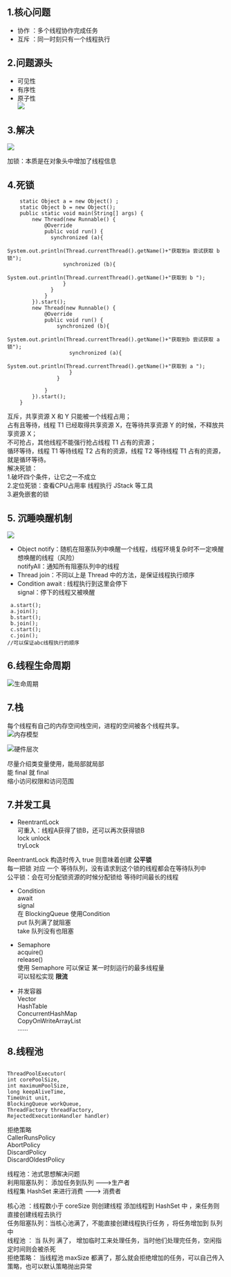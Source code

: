 ## 1.核心问题  
* 协作  ：多个线程协作完成任务
* 互斥  ：同一时刻只有一个线程执行   
## 2.问题源头  
* 可见性  
* 有序性  
* 原子性  
![](https://upload-images.jianshu.io/upload_images/19741117-d0645e507a81a673.png?imageMogr2/auto-orient/strip%7CimageView2/2/w/1240)

## 3.解决  

![](https://upload-images.jianshu.io/upload_images/19741117-a27d79c7eaf26ab4.png?imageMogr2/auto-orient/strip%7CimageView2/2/w/1240)

加锁：本质是在对象头中增加了线程信息  

## 4.死锁   
```
    static Object a = new Object() ;
    static Object b = new Object();
    public static void main(String[] args) {
        new Thread(new Runnable() {
            @Override
            public void run() {
              synchronized (a){
                  System.out.println(Thread.currentThread().getName()+"获取到a 尝试获取 b 锁");
                  synchronized (b){
                      System.out.println(Thread.currentThread().getName()+"获取到 b ");
                  }
              }
            }
        }).start();
        new Thread(new Runnable() {
            @Override
            public void run() {
                synchronized (b){
                    System.out.println(Thread.currentThread().getName()+"获取到b 尝试获取 a 锁");
                    synchronized (a){
                        System.out.println(Thread.currentThread().getName()+"获取到 a ");
                    }
                }

            }
        }).start();
    }

```
互斥，共享资源 X 和 Y 只能被一个线程占用；  
占有且等待，线程 T1 已经取得共享资源 X，在等待共享资源 Y 的时候，不释放共享资源 X；  
不可抢占，其他线程不能强行抢占线程 T1 占有的资源；  
循环等待，线程 T1 等待线程 T2 占有的资源，线程 T2 等待线程 T1 占有的资源，就是循环等待。  
解决死锁：  
1.破坏四个条件，让它之一不成立  
2.定位死锁：查看CPU占用率 线程执行  JStack 等工具  
3.避免嵌套的锁   

## 5. 沉睡唤醒机制  
![](https://upload-images.jianshu.io/upload_images/19741117-4824f85e4cd1b040.png?imageMogr2/auto-orient/strip%7CimageView2/2/w/1240)

* Object 
notify：随机在阻塞队列中唤醒一个线程，线程环境复杂时不一定唤醒想唤醒的线程（风险）    
notifyAll：通知所有阻塞队列中的线程    
* Thread
join：不同以上是 Thread 中的方法，是保证线程执行顺序  
* Condition
await : 线程执行到这里会停下  
signal：停下的线程又被唤醒   
```
 a.start();
 a.join();
 b.start();
 b.join();
 c.start();
 c.join();
//可以保证abc线程执行的顺序
```  

## 6.线程生命周期   

![生命周期](https://upload-images.jianshu.io/upload_images/19741117-05500789761c4a04.png?imageMogr2/auto-orient/strip%7CimageView2/2/w/1240)

## 7.栈  


每个线程有自己的内存空间栈空间，进程的空间被各个线程共享。  
![内存模型](https://upload-images.jianshu.io/upload_images/19741117-614f3a848fe96125.png?imageMogr2/auto-orient/strip%7CimageView2/2/w/1240)

![硬件层次](https://upload-images.jianshu.io/upload_images/19741117-b6ef570054ba56e3.png?imageMogr2/auto-orient/strip%7CimageView2/2/w/1240)   

尽量介绍类变量使用，能局部就局部  
能 final 就 final  
缩小访问权限和访问范围

## 7.并发工具  
* ReentrantLock    
可重入：线程A获得了锁B，还可以再次获得锁B  
lock
unlock  
tryLock   

ReentrantLock 构造时传入 true 则意味着创建 **公平锁**  
每一把锁 对应 一个 等待队列，没有请求到这个锁的线程都会在等待队列中  
公平锁：会在可分配锁资源的时候分配锁给 等待时间最长的线程  

* Condition    
await  
signal  
在 BlockingQueue 使用Condition  
put  队列满了就阻塞    
take  队列没有也阻塞  

* Semaphore  
acquire()  
release()  
使用 Semaphore 可以保证 某一时刻运行的最多线程量  
可以轻松实现 **限流**  

* 并发容器  
Vector  
HashTable  
ConcurrentHashMap  
CopyOnWriteArrayList  
......  

## 8.线程池  
```

ThreadPoolExecutor( 
int corePoolSize, 
int maximumPoolSize, 
long keepAliveTime, 
TimeUnit unit, 
BlockingQueue workQueue, 
ThreadFactory threadFactory, 
RejectedExecutionHandler handler)  

```  
拒绝策略  
CallerRunsPolicy  
AbortPolicy  
DiscardPolicy  
DiscardOldestPolicy    

线程池：池式思想解决问题  
利用阻塞队列：
添加任务到队列 --->生产者     
线程集 HashSet 来进行消费  ---> 消费者    

核心池 ：线程数小于 coreSize 则创建线程 添加线程到 HashSet 中 ，来任务则直接创建线程去执行   
任务阻塞队列：当核心池满了，不能直接创建线程执行任务  ，将任务增加到 队列中  
线程池 ： 当 队列 满了， 增加临时工来处理任务，当时他们处理完任务，空闲指定时间则会被杀死    
拒绝策略： 当线程池 maxSize 都满了，那么就会拒绝增加的任务，可以自己传入策略，也可以默认策略抛出异常  





